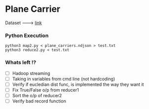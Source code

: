 # Plane Carrier 

Dataset ---> [link](https://drive.google.com/drive/folders/10xfNXqxSpF_aHyhoo8dizGXUAxhOw_Va)

### Python Execution
```
python3 map2.py < plane_carriers.ndjson > test.txt  
python3 reduce2.py < test.txt
```

### Whats left !?
- [ ] Hadoop streaming 
- [ ] Taking in variables from cmd line (not hardcoding)
- [ ] Verify if eucledian dist func, is implemented the way they want it
- [ ] Fix True/False o/p from reducer1
- [ ] Sort the o/p  of reducer2
- [ ] Verify bad record function
